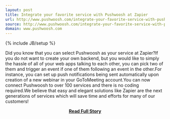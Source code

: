 ```yaml
---
layout: post
title: Integrate your favorite service with Pushwoosh at Zapier
url: http://www.pushwoosh.com/integrate-your-favorite-service-with-pushwoosh-at-zapier/
source: http://www.pushwoosh.com/integrate-your-favorite-service-with-pushwoosh-at-zapier/
domain: www.pushwoosh.com
---
```

{% include JB/setup %}<p>Did you know that you can select Pushwoosh as your service at Zapier?If you do not want to create your own backend, but you would like to simply the hassle of all of your web apps talking to each other, you can pick two of them and trigger an event if one of them following an event in the other.For instance, you can set up push notifications being sent automatically upon creation of a new webinar in your GoToMeeting account.You can now connect Pushwoosh to over 100 services and there is no coding required.We believe that easy and elegant solutions like Zapier are the next generations of services which will save time and efforts for many of our customers!</p>
<center><p><a href="http://www.pushwoosh.com/integrate-your-favorite-service-with-pushwoosh-at-zapier/" style='padding:25px; font-sze:18px; font-weight: bold;'>Read Full Story</a></p></center>

